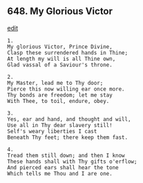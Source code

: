 
## 648.  My Glorious Victor
[edit](https://docs.google.com/document/d/11KvFsQAEPWWSpH_hyC5-M7aXHa6GmF4e/edit?mode=html)



    1.
    My glorious Victor, Prince Divine, 
    Clasp these surrendered hands in Thine; 
    At length my will is all Thine own, 
    Glad vassal of a Saviour's throne. 

    2.
    My Master, lead me to Thy door; 
    Pierce this now willing ear once more. 
    Thy bonds are freedom; let me stay 
    With Thee, to toil, endure, obey. 

    3.
    Yes, ear and hand, and thought and will, 
    Use all in Thy dear slavery still! 
    Self's weary liberties I cast 
    Beneath Thy feet; there keep them fast. 

    4.
    Tread them still down; and then I know 
    These hands shall with Thy gifts o'erflow; 
    And pierced ears shall hear the tone 
    Which tells me Thou and I are one.

